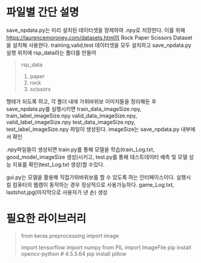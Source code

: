 # 파일별 간단 설명
save_npdata.py는 미리 설치된 데이터셋을 정제하여 .npy로 저장한다.
이를 위해 https://laurencemoroney.com/datasets.html의 Rock Paper Scissors Dataset을 설치해 사용한다.
training,valid,test 데이터셋을 모두 설치하고 save_npdata.py실행 위치에 rsp_data라는 폴더를 만들어
> rsp_data
> 1. paper
> 2. rock
> 3. scissors

형태가 되도록 하고, 각 폴더 내에 가위바위보 이미지들을 정리해둔 후 save_npdata.py를 실행시키면
train_data_imageSize.npy, train_label_imageSize.npy
valid_data_imageSize.npy, valid_label_imageSize.npy
test_data_imageSize.npy, test_label_imageSize.npy
파일이 생성된다. imageSize는 save_npdata.py 내부에서 확인

.npy파일들이 생성되면 train.py를 통해 모델을 학습(train_Log.txt, good_model_imageSize 생성)시키고,
test.py를 통해 테스트데이터 예측 및 모델 성능 지표를 확인(test_Log.txt 생성)할 수있다.

gui.py는 모델을 활용해 직접가위바위보를 할 수 있도록 하는 인터페이스이다.
실행시킬 컴퓨터의 웹캠이 동작하는 경우 정상적으로 사용가능하다.
game_Log.txt, lastshot.jpg(마지막으로 사용자가 낸 손) 생성

# 필요한 라이브러리
> from keras.preprocessing import image
> 
> import tensorflow
> import numpy
> from PIL import ImageFile
> pip install opencv-python # 4.5.5.64
> pip install pillow
